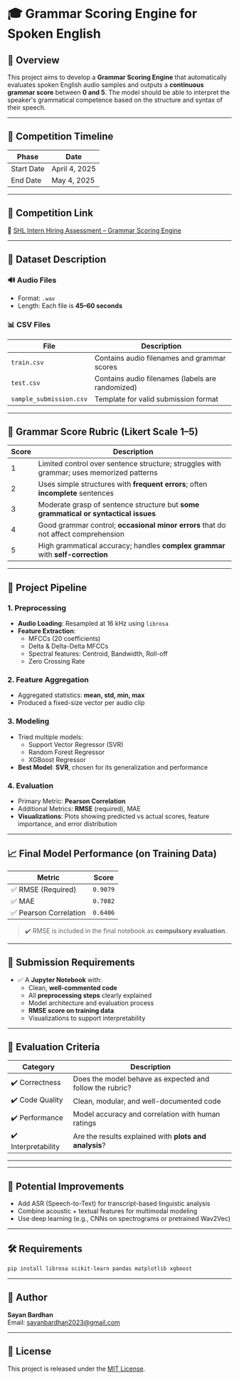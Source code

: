 
# 🎓 Grammar Scoring Engine for Spoken English

## 📝 Overview

This project aims to develop a **Grammar Scoring Engine** that automatically evaluates spoken English audio samples and outputs a **continuous grammar score** between **0 and 5**. The model should be able to interpret the speaker's grammatical competence based on the structure and syntax of their speech.

---

## 📅 Competition Timeline

| Phase        | Date           |
|--------------|----------------|
| Start Date   | April 4, 2025  |
| End Date     | May 4, 2025    |

---

## 🧾 Competition Link

🔗 [SHL Intern Hiring Assessment – Grammar Scoring Engine](https://www.kaggle.com/competitions/shl-intern-hiring-assessment/overview)

---

## 📁 Dataset Description

### 🔊 Audio Files
- Format: `.wav`
- Length: Each file is **45–60 seconds**

### 📊 CSV Files
| File | Description |
|------|-------------|
| `train.csv` | Contains audio filenames and grammar scores |
| `test.csv` | Contains audio filenames (labels are randomized) |
| `sample_submission.csv` | Template for valid submission format |

---

## 🎯 Grammar Score Rubric (Likert Scale 1–5)

| Score | Description |
|-------|-------------|
| 1 | Limited control over sentence structure; struggles with grammar; uses memorized patterns |
| 2 | Uses simple structures with **frequent errors**; often **incomplete** sentences |
| 3 | Moderate grasp of sentence structure but **some grammatical or syntactical issues** |
| 4 | Good grammar control; **occasional minor errors** that do not affect comprehension |
| 5 | High grammatical accuracy; handles **complex grammar** with **self-correction** |

---

## 🔧 Project Pipeline

### 1. **Preprocessing**
- **Audio Loading**: Resampled at 16 kHz using `librosa`
- **Feature Extraction**:
  - MFCCs (20 coefficients)
  - Delta & Delta-Delta MFCCs
  - Spectral features: Centroid, Bandwidth, Roll-off
  - Zero Crossing Rate

### 2. **Feature Aggregation**
- Aggregated statistics: **mean, std, min, max**
- Produced a fixed-size vector per audio clip

### 3. **Modeling**
- Tried multiple models:
  - Support Vector Regressor (SVR)
  - Random Forest Regressor
  - XGBoost Regressor
- **Best Model**: **SVR**, chosen for its generalization and performance

### 4. **Evaluation**
- Primary Metric: **Pearson Correlation**
- Additional Metrics: **RMSE** (required), MAE
- **Visualizations**: Plots showing predicted vs actual scores, feature importance, and error distribution

---

## 📈 Final Model Performance (on Training Data)

| Metric | Score |
|--------|-------|
| ✅ RMSE (Required) | `0.9079` |
| ✅ MAE | `0.7082` |
| ✅ Pearson Correlation | `0.6406` |

> ✔️ RMSE is included in the final notebook as **compulsory evaluation**.

---

## 📑 Submission Requirements

- ✅ A **Jupyter Notebook** with:
  - Clean, **well-commented code**
  - All **preprocessing steps** clearly explained
  - Model architecture and evaluation process
  - **RMSE score on training data**
  - Visualizations to support interpretability

---

## 🧠 Evaluation Criteria

| Category        | Description |
|----------------|-------------|
| ✔️ Correctness   | Does the model behave as expected and follow the rubric? |
| ✔️ Code Quality | Clean, modular, and well-documented code |
| ✔️ Performance  | Model accuracy and correlation with human ratings |
| ✔️ Interpretability | Are the results explained with **plots and analysis**? |

---



---

## 🧪 Potential Improvements

- Add ASR (Speech-to-Text) for transcript-based linguistic analysis
- Combine acoustic + textual features for multimodal modeling
- Use deep learning (e.g., CNNs on spectrograms or pretrained Wav2Vec)

---

## 🛠️ Requirements

```bash
pip install librosa scikit-learn pandas matplotlib xgboost
```

---

## 👤 Author

**Sayan Bardhan**  
Email: [sayanbardhan2023@gmail.com](mailto:sayanbardhan2023@gmail.com)

---

## 📜 License

This project is released under the [MIT License](LICENSE).
